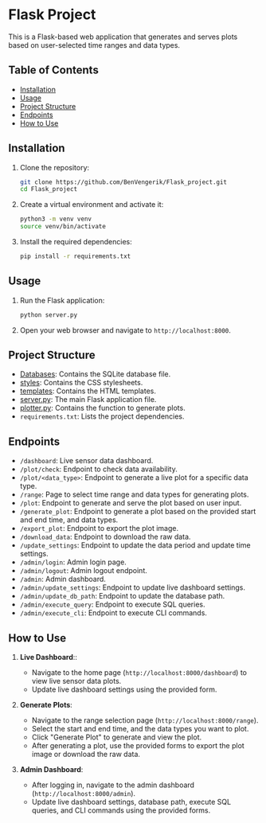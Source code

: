 # Flask Project

This is a Flask-based web application that generates and serves plots based on user-selected time ranges and data types.

## Table of Contents

- [Installation](#installation)
- [Usage](#usage)
- [Project Structure](#project-structure)
- [Endpoints](#endpoints)
- [How to Use](#how-to-use)

## Installation

1. Clone the repository:
    ```sh
    git clone https://github.com/BenVengerik/Flask_project.git
    cd Flask_project
    ```

2. Create a virtual environment and activate it:
    ```sh
    python3 -m venv venv
    source venv/bin/activate
    ```

3. Install the required dependencies:
    ```sh
    pip install -r requirements.txt
    ```

## Usage

1. Run the Flask application:
    ```sh
    python server.py
    ```

2. Open your web browser and navigate to `http://localhost:8000`.

## Project Structure

- [Databases](https://github.com/BenVengerik/Flask_project/tree/main/Databases): Contains the SQLite database file.
- [styles](https://github.com/BenVengerik/Flask_project/tree/main/static/styles): Contains the CSS stylesheets.
- [templates](https://github.com/BenVengerik/Flask_project/tree/main/templates): Contains the HTML templates.
- [server.py](https://github.com/BenVengerik/Flask_project/blob/main/server.py): The main Flask application file.
- [plotter.py](https://github.com/BenVengerik/Flask_project/blob/main/plotter.py): Contains the function to generate plots.
- `requirements.txt`: Lists the project dependencies.

## Endpoints

- `/dashboard`: Live sensor data dashboard.
- `/plot/check`: Endpoint to check data availability.
- `/plot/<data_type>`: Endpoint to generate a live plot for a specific data type.
- `/range`: Page to select time range and data types for generating plots.
- `/plot`: Endpoint to generate and serve the plot based on user input.
- `/generate_plot`: Endpoint to generate a plot based on the provided start and end time, and data types.
- `/export_plot`: Endpoint to export the plot image.
- `/download_data`: Endpoint to download the raw data.
- `/update_settings`: Endpoint to update the data period and update time settings.
- `/admin/login`: Admin login page.
- `/admin/logout`: Admin logout endpoint.
- `/admin`: Admin dashboard.
- `/admin/update_settings`: Endpoint to update live dashboard settings.
- `/admin/update_db_path`: Endpoint to update the database path.
- `/admin/execute_query`: Endpoint to execute SQL queries.
- `/admin/execute_cli`: Endpoint to execute CLI commands.

## How to Use

1. **Live Dashboard**::
    - Navigate to the home page (`http://localhost:8000/dashboard`) to view live sensor data plots.
    - Update live dashboard settings using the provided form.

2. **Generate Plots**:
    - Navigate to the range selection page (`http://localhost:8000/range`).
    - Select the start and end time, and the data types you want to plot.
    - Click "Generate Plot" to generate and view the plot.
    - After generating a plot, use the provided forms to export the plot image or download the raw data.

4. **Admin Dashboard**:
    - After logging in, navigate to the admin dashboard (`http://localhost:8000/admin`).
    - Update live dashboard settings, database path, execute SQL queries, and CLI commands using the provided forms.
